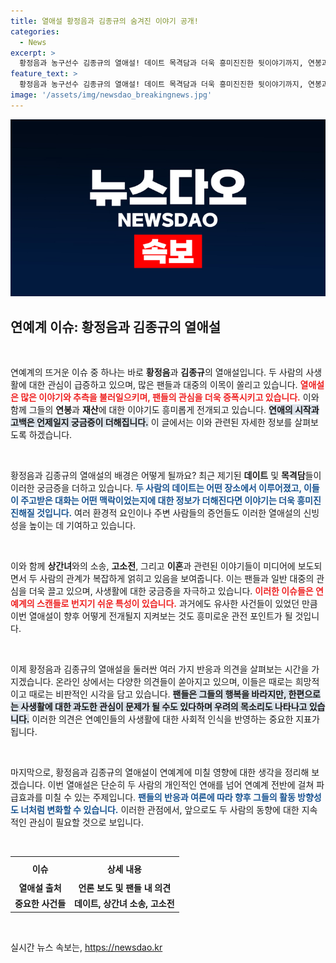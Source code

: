 ```yaml
---
title: 열애설 황정음과 김종규의 숨겨진 이야기 공개!
categories:
  - News
excerpt: >
  황정음과 농구선수 김종규의 열애설! 데이트 목격담과 더욱 흥미진진한 뒷이야기까지, 연봉과 재산 논란 속 이들의 사생활이 궁금하다면 클릭하세요!
feature_text: >
  황정음과 농구선수 김종규의 열애설! 데이트 목격담과 더욱 흥미진진한 뒷이야기까지, 연봉과 재산 논란 속 이들의 사생활이 궁금하다면 클릭하세요!
image: '/assets/img/newsdao_breakingnews.jpg'
---
```


<p><img src="/assets/img/newsdao_breakingnews.jpg" alt="flaretime 속보" /></p>

<h2 data-ke-size="size26">연예계 이슈: 황정음과 김종규의 열애설</h2>

<p data-ke-size="size16">&nbsp;</p>

<p>연예계의 뜨거운 이슈 중 하나는 바로 <b>황정음</b>과 <b>김종규</b>의 열애설입니다. 두 사람의 사생활에 대한 관심이 급증하고 있으며, 많은 팬들과 대중의 이목이 쏠리고 있습니다. <b><span style="color: #ee2323;">열애설은 많은 이야기와 추측을 불러일으키며, 팬들의 관심을 더욱 증폭시키고 있습니다.</span></b> 이와 함께 그들의 <b>연봉</b>과 <b>재산</b>에 대한 이야기도 흥미롭게 전개되고 있습니다. <b><span style="background-color: #21538527;">연애의 시작과 고백은 언제일지 궁금증이 더해집니다.</span></b> 이 글에서는 이와 관련된 자세한 정보를 살펴보도록 하겠습니다.</p>

<p data-ke-size="size16">&nbsp;</p>

<p>황정음과 김종규의 열애설의 배경은 어떻게 될까요? 최근 제기된 <b>데이트</b> 및 <b>목격담</b>들이 이러한 궁금증을 더하고 있습니다. <b><span style="color: #1a5490;">두 사람의 데이트는 어떤 장소에서 이루어졌고, 이들이 주고받은 대화는 어떤 맥락이었는지에 대한 정보가 더해진다면 이야기는 더욱 흥미진진해질 것입니다.</span></b> 여러 환경적 요인이나 주변 사람들의 증언들도 이러한 열애설의 신빙성을 높이는 데 기여하고 있습니다.</p>

<p data-ke-size="size16">&nbsp;</p>

<p>이와 함께 <b>상간녀</b>와의 소송, <b>고소전</b>, 그리고 <b>이혼</b>과 관련된 이야기들이 미디어에 보도되면서 두 사람의 관계가 복잡하게 얽히고 있음을 보여줍니다. 이는 팬들과 일반 대중의 관심을 더욱 끌고 있으며, 사생활에 대한 궁금증을 자극하고 있습니다. <b><span style="color: #ee2323;">이러한 이슈들은 연예계의 스캔들로 번지기 쉬운 특성이 있습니다.</span></b> 과거에도 유사한 사건들이 있었던 만큼 이번 열애설이 향후 어떻게 전개될지 지켜보는 것도 흥미로운 관전 포인트가 될 것입니다.</p>

<p data-ke-size="size16">&nbsp;</p>

<p>이제 황정음과 김종규의 열애설을 둘러싼 여러 가지 반응과 의견을 살펴보는 시간을 가지겠습니다. 온라인 상에서는 다양한 의견들이 쏟아지고 있으며, 이들은 때로는 희망적이고 때로는 비판적인 시각을 담고 있습니다. <b><span style="background-color: #21538527;">팬들은 그들의 행복을 바라지만, 한편으로는 사생활에 대한 과도한 관심이 문제가 될 수도 있다하며 우려의 목소리도 나타나고 있습니다.</span></b> 이러한 의견은 연예인들의 사생활에 대한 사회적 인식을 반영하는 중요한 지표가 됩니다.</p>

<p data-ke-size="size16">&nbsp;</p>

<p>마지막으로, 황정음과 김종규의 열애설이 연예계에 미칠 영향에 대한 생각을 정리해 보겠습니다. 이번 열애설은 단순히 두 사람의 개인적인 연애를 넘어 연예계 전반에 걸쳐 파급효과를 미칠 수 있는 주제입니다. <b><span style="color: #1a5490;">팬들의 반응과 여론에 따라 향후 그들의 활동 방향성도 너처럼 변화할 수 있습니다.</span></b> 이러한 관점에서, 앞으로도 두 사람의 동향에 대한 지속적인 관심이 필요할 것으로 보입니다.</p>

<p data-ke-size="size16">&nbsp;</p>

<table style="width: 100%; border-collapse: collapse;">
    <tr>
        <th style="text-align: center; height: 30px;"><b>이슈</b></th>
        <th style="text-align: center; height: 30px;"><b>상세 내용</b></th>
    </tr>
    <tr>
        <td style="text-align: center; height: 17px;"><b>열애설 출처</b></td>
        <td style="text-align: center; height: 17px;"><b>언론 보도 및 팬들 내 의견</b></td>
    </tr>
    <tr>
        <td style="text-align: center; height: 17px;"><b>중요한 사건들</b></td>
        <td style="text-align: center; height: 17px;"><b>데이트, 상간녀 소송, 고소전</b></td>
    </tr>
</table>

<p data-ke-size="size16">&nbsp;</p>
실시간 뉴스 속보는, <a href="https://newsdao.kr" rel="dofollow">https://newsdao.kr</a>


